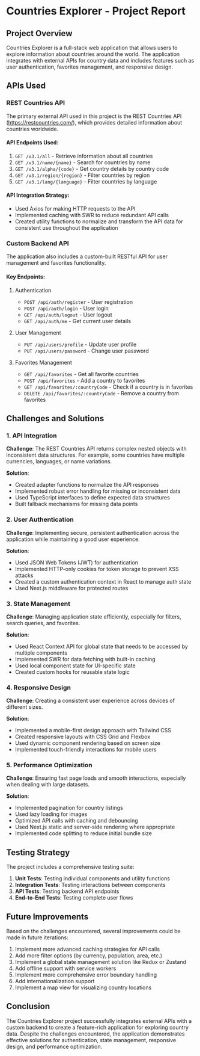 # Countries Explorer - Project Report

## Project Overview

Countries Explorer is a full-stack web application that allows users to explore information about countries around the world. The application integrates with external APIs for country data and includes features such as user authentication, favorites management, and responsive design.

## APIs Used

### REST Countries API

The primary external API used in this project is the REST Countries API (https://restcountries.com/), which provides detailed information about countries worldwide.

#### API Endpoints Used:

1. `GET /v3.1/all` - Retrieve information about all countries
2. `GET /v3.1/name/{name}` - Search for countries by name
3. `GET /v3.1/alpha/{code}` - Get country details by country code
4. `GET /v3.1/region/{region}` - Filter countries by region
5. `GET /v3.1/lang/{language}` - Filter countries by language

#### API Integration Strategy:

- Used Axios for making HTTP requests to the API
- Implemented caching with SWR to reduce redundant API calls
- Created utility functions to normalize and transform the API data for consistent use throughout the application

### Custom Backend API

The application also includes a custom-built RESTful API for user management and favorites functionality.

#### Key Endpoints:

1. Authentication

   - `POST /api/auth/register` - User registration
   - `POST /api/auth/login` - User login
   - `GET /api/auth/logout` - User logout
   - `GET /api/auth/me` - Get current user details

2. User Management

   - `PUT /api/users/profile` - Update user profile
   - `PUT /api/users/password` - Change user password

3. Favorites Management
   - `GET /api/favorites` - Get all favorite countries
   - `POST /api/favorites` - Add a country to favorites
   - `GET /api/favorites/:countryCode` - Check if a country is in favorites
   - `DELETE /api/favorites/:countryCode` - Remove a country from favorites

## Challenges and Solutions

### 1. API Integration

**Challenge**: The REST Countries API returns complex nested objects with inconsistent data structures. For example, some countries have multiple currencies, languages, or name variations.

**Solution**:

- Created adapter functions to normalize the API responses
- Implemented robust error handling for missing or inconsistent data
- Used TypeScript interfaces to define expected data structures
- Built fallback mechanisms for missing data points

### 2. User Authentication

**Challenge**: Implementing secure, persistent authentication across the application while maintaining a good user experience.

**Solution**:

- Used JSON Web Tokens (JWT) for authentication
- Implemented HTTP-only cookies for token storage to prevent XSS attacks
- Created a custom authentication context in React to manage auth state
- Used Next.js middleware for protected routes

### 3. State Management

**Challenge**: Managing application state efficiently, especially for filters, search queries, and favorites.

**Solution**:

- Used React Context API for global state that needs to be accessed by multiple components
- Implemented SWR for data fetching with built-in caching
- Used local component state for UI-specific state
- Created custom hooks for reusable state logic

### 4. Responsive Design

**Challenge**: Creating a consistent user experience across devices of different sizes.

**Solution**:

- Implemented a mobile-first design approach with Tailwind CSS
- Created responsive layouts with CSS Grid and Flexbox
- Used dynamic component rendering based on screen size
- Implemented touch-friendly interactions for mobile users

### 5. Performance Optimization

**Challenge**: Ensuring fast page loads and smooth interactions, especially when dealing with large datasets.

**Solution**:

- Implemented pagination for country listings
- Used lazy loading for images
- Optimized API calls with caching and debouncing
- Used Next.js static and server-side rendering where appropriate
- Implemented code splitting to reduce initial bundle size

## Testing Strategy

The project includes a comprehensive testing suite:

1. **Unit Tests**: Testing individual components and utility functions
2. **Integration Tests**: Testing interactions between components
3. **API Tests**: Testing backend API endpoints
4. **End-to-End Tests**: Testing complete user flows

## Future Improvements

Based on the challenges encountered, several improvements could be made in future iterations:

1. Implement more advanced caching strategies for API calls
2. Add more filter options (by currency, population, area, etc.)
3. Implement a global state management solution like Redux or Zustand
4. Add offline support with service workers
5. Implement more comprehensive error boundary handling
6. Add internationalization support
7. Implement a map view for visualizing country locations

## Conclusion

The Countries Explorer project successfully integrates external APIs with a custom backend to create a feature-rich application for exploring country data. Despite the challenges encountered, the application demonstrates effective solutions for authentication, state management, responsive design, and performance optimization.
